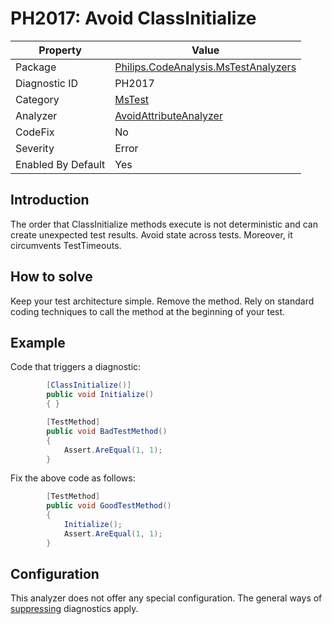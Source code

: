 # PH2017: Avoid ClassInitialize

| Property | Value  |
|--|--|
| Package | [Philips.CodeAnalysis.MsTestAnalyzers](https://www.nuget.org/packages/Philips.CodeAnalysis.MsTestAnalyzers) |
| Diagnostic ID | PH2017 |
| Category  | [MsTest](../MsTest.md) |
| Analyzer | [AvoidAttributeAnalyzer](https://github.com/philips-software/roslyn-analyzers/blob/main/Philips.CodeAnalysis.MsTestAnalyzers/AvoidAttributeAnalyzer.cs)
| CodeFix  | No |
| Severity | Error |
| Enabled By Default | Yes |

## Introduction

The order that ClassInitialize methods execute is not deterministic and can create unexpected test results. Avoid state across tests. Moreover, it circumvents TestTimeouts.

## How to solve

Keep your test architecture simple. Remove the method. Rely on standard coding techniques to call the method at the beginning of your test.

## Example

Code that triggers a diagnostic:
``` cs
        [ClassInitialize()]
        public void Initialize()
        { }

        [TestMethod]
        public void BadTestMethod()
        {
            Assert.AreEqual(1, 1);
        }
```

Fix the above code as follows:
``` cs
        [TestMethod]
        public void GoodTestMethod()
        {
            Initialize();
            Assert.AreEqual(1, 1);
        }
```

## Configuration

This analyzer does not offer any special configuration. The general ways of [suppressing](https://learn.microsoft.com/en-us/dotnet/fundamentals/code-analysis/suppress-warnings) diagnostics apply.

